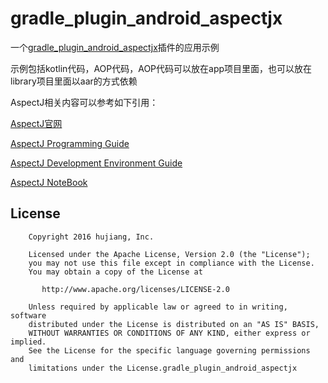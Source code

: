 [gradle_plugin_android_aspectjx]:https://github.com/HujiangTechnology/gradle_plugin_android_aspectjx

gradle_plugin_android_aspectjx
==============================

一个[gradle_plugin_android_aspectjx]插件的应用示例


示例包括kotlin代码，AOP代码，AOP代码可以放在app项目里面，也可以放在library项目里面以aar的方式依赖

AspectJ相关内容可以参考如下引用：

[AspectJ官网](https://eclipse.org/aspectj/)

[AspectJ Programming Guide](https://eclipse.org/aspectj/doc/released/progguide/index.html)

[AspectJ Development Environment Guide](https://eclipse.org/aspectj/doc/released/devguide/index.html)

[AspectJ NoteBook](https://eclipse.org/aspectj/doc/released/adk15notebook/index.html)


License
-------

```
    Copyright 2016 hujiang, Inc.

    Licensed under the Apache License, Version 2.0 (the "License");
    you may not use this file except in compliance with the License.
    You may obtain a copy of the License at

       http://www.apache.org/licenses/LICENSE-2.0

    Unless required by applicable law or agreed to in writing, software
    distributed under the License is distributed on an "AS IS" BASIS,
    WITHOUT WARRANTIES OR CONDITIONS OF ANY KIND, either express or implied.
    See the License for the specific language governing permissions and
    limitations under the License.gradle_plugin_android_aspectjx
```